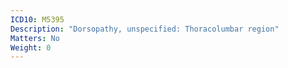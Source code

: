 ```yaml
---
ICD10: M5395
Description: "Dorsopathy, unspecified: Thoracolumbar region"
Matters: No
Weight: 0
---
```

